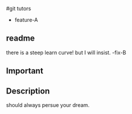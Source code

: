 #git tutors
- feature-A
## readme
there is a steep learn curve! but I will insist.
-fix-B
## Important

## Description
should always persue your dream.
